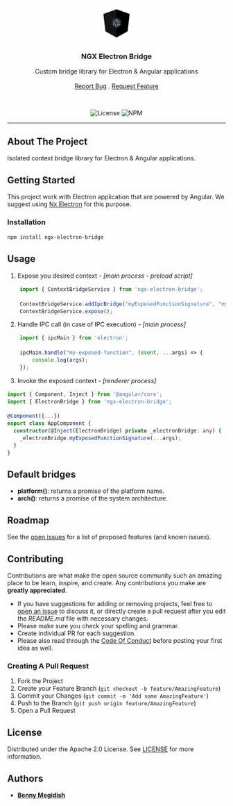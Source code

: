 <br/>
<p align="center">
  <a href="https://github.com/bennymeg/ngx-electron-bridge">
    <img src="https://raw.githubusercontent.com/bennymeg/ngx-electron-bridge/master/images/logo.png" alt="Logo" width="80" height="80">
  </a>

  <h3 align="center">NGX Electron Bridge</h3>

  <p align="center">
    Custom bridge library for Electron & Angular applications
    <br/>
    <br/>
    <a href="https://github.com/bennymeg/ngx-electron-bridge/issues">Report Bug</a>
    .
    <a href="https://github.com/bennymeg/ngx-electron-bridge/issues">Request Feature</a>
  </p>

  <br/>
  <div align="center">

  ![License](https://img.shields.io/github/license/bennymeg/ngx-electron-bridge)
  ![NPM](https://img.shields.io/npm/v/ngx-electron-bridge)
  
  </div>
</p>

<hr>

## About The Project

Isolated context bridge library for Electron & Angular applications.

## Getting Started

This project work with Electron application that are powered by Angular. We suggest using [Nx Electron](https://github.com/bennymeg/nx-electron) for this purpose.

### Installation

```sh
npm install ngx-electron-bridge
```

## Usage

1. Expose you desired context - _[main process - preload script]_ 
```ts
    import { ContextBridgeService } from 'ngx-electron-bridge';

    ContextBridgeService.addIpcBridge("myExposedFunctionSignature", "my-exposed-function");
    ContextBridgeService.expose();
```

2. Handle IPC call (in case of IPC execution) - _[main process]_
```ts
    import { ipcMain } from 'electron';

    ipcMain.handle("my-exposed-function", (event, ...args) => {
        console.log(args);
    });
```

3. Invoke the exposed context - _[renderer process]_
```ts
import { Component, Inject } from '@angular/core';
import { ElectronBridge } from 'ngx-electron-bridge';

@Component({...})
export class AppComponent {
  constructor(@Inject(ElectronBridge) private _electronBridge: any) {
    _electronBridge.myExposedFunctionSignature(...args);
  }
}
```

## Default bridges
- **platform()**: returns a promise of the platform name.
- **arch()**: returns a promise of the system architecture.

## Roadmap

See the [open issues](https://github.com/bennymeg/ngx-electron-bridge/issues) for a list of proposed features (and known issues).

## Contributing

Contributions are what make the open source community such an amazing place to be learn, inspire, and create. Any contributions you make are **greatly appreciated**.
* If you have suggestions for adding or removing projects, feel free to [open an issue](https://github.com/bennymeg/ngx-electron-bridge/issues/new) to discuss it, or directly create a pull request after you edit the *README.md* file with necessary changes.
* Please make sure you check your spelling and grammar.
* Create individual PR for each suggestion.
* Please also read through the [Code Of Conduct](https://github.com/bennymeg/ngx-electron-bridge/blob/master/CODE_OF_CONDUCT.md) before posting your first idea as well.

### Creating A Pull Request

1. Fork the Project
2. Create your Feature Branch (`git checkout -b feature/AmazingFeature`)
3. Commit your Changes (`git commit -m 'Add some AmazingFeature'`)
4. Push to the Branch (`git push origin feature/AmazingFeature`)
5. Open a Pull Request

## License

Distributed under the Apache 2.0 License. See [LICENSE](https://github.com/bennymeg/ngx-electron-bridge/blob/master/LICENSE.md) for more information.

## Authors

* **[Benny Megidish](https://github.com/bennymeg/)**
